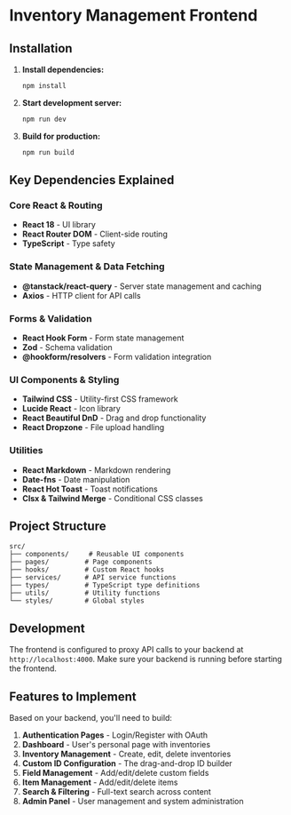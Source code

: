 # Inventory Management Frontend

## Installation

1. **Install dependencies:**
   ```bash
   npm install
   ```

2. **Start development server:**
   ```bash
   npm run dev
   ```

3. **Build for production:**
   ```bash
   npm run build
   ```

## Key Dependencies Explained

### Core React & Routing
- **React 18** - UI library
- **React Router DOM** - Client-side routing
- **TypeScript** - Type safety

### State Management & Data Fetching
- **@tanstack/react-query** - Server state management and caching
- **Axios** - HTTP client for API calls

### Forms & Validation
- **React Hook Form** - Form state management
- **Zod** - Schema validation
- **@hookform/resolvers** - Form validation integration

### UI Components & Styling
- **Tailwind CSS** - Utility-first CSS framework
- **Lucide React** - Icon library
- **React Beautiful DnD** - Drag and drop functionality
- **React Dropzone** - File upload handling

### Utilities
- **React Markdown** - Markdown rendering
- **Date-fns** - Date manipulation
- **React Hot Toast** - Toast notifications
- **Clsx & Tailwind Merge** - Conditional CSS classes

## Project Structure

```
src/
├── components/     # Reusable UI components
├── pages/         # Page components
├── hooks/         # Custom React hooks
├── services/      # API service functions
├── types/         # TypeScript type definitions
├── utils/         # Utility functions
└── styles/        # Global styles
```

## Development

The frontend is configured to proxy API calls to your backend at `http://localhost:4000`. Make sure your backend is running before starting the frontend.

## Features to Implement

Based on your backend, you'll need to build:

1. **Authentication Pages** - Login/Register with OAuth
2. **Dashboard** - User's personal page with inventories
3. **Inventory Management** - Create, edit, delete inventories
4. **Custom ID Configuration** - The drag-and-drop ID builder
5. **Field Management** - Add/edit/delete custom fields
6. **Item Management** - Add/edit/delete items
7. **Search & Filtering** - Full-text search across content
8. **Admin Panel** - User management and system administration

